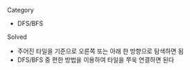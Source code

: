 Category
* DFS/BFS

Solved
* 주어진 타일을 기준으로 오른쪽 또는 아래 한 방향으로 탐색하면 됨
* DFS/BFS 중 편한 방법을 이용하여 타일을 쭈욱 연결하면 된다
